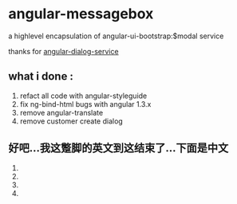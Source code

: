 # angular-messagebox
a highlevel encapsulation of angular-ui-bootstrap:$modal service

thanks for [angular-dialog-service](https://github.com/m-e-conroy/angular-dialog-service)

## what i done :
 1. refact all code with angular-styleguide
 2. fix ng-bind-html bugs with angular 1.3.x
 3. remove angular-translate
 4. remove customer create dialog



## 好吧...我这蹩脚的英文到这结束了...下面是中文
 1.
 2.
 3.
 4.

